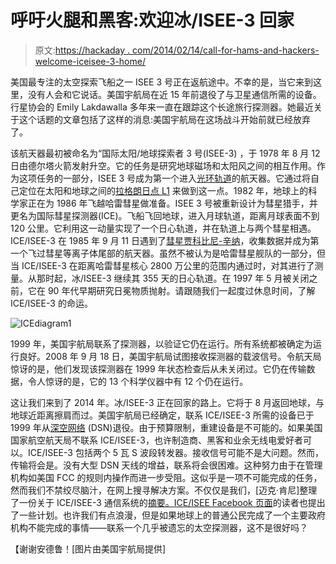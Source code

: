 # 呼吁火腿和黑客:欢迎冰/ISEE-3 回家

> 原文:[https://hackaday . com/2014/02/14/call-for-hams-and-hackers-welcome-iceisee-3-home/](https://hackaday.com/2014/02/14/call-for-hams-and-hackers-welcome-iceisee-3-home/)

美国最专注的太空探索飞船之一 ISEE 3 号正在返航途中。不幸的是，当它来到这里，没有人会和它说话。美国宇航局在近 15 年前退役了与卫星通信所需的设备。行星协会的 Emily Lakdawalla 多年来一直在跟踪这个长途旅行探测器。她最近关于这个话题的文章包括了这样的消息:美国宇航局在这场战斗开始前就已经放弃了。

该航天器最初被命名为“国际太阳/地球探索者 3 号(ISEE-3) ，于 1978 年 8 月 12 日由德尔塔火箭发射升空。它的任务是研究地球磁场和太阳风之间的相互作用。作为这项任务的一部分，ISEE 3 号成为第一个进入[光环轨道](http://en.wikipedia.org/wiki/Halo_orbit)的航天器。它通过将自己定位在太阳和地球之间的[拉格朗日点 L1](http://en.wikipedia.org/wiki/Lagrangian_point) 来做到这一点。1982 年，地球上的科学家正在为 1986 年飞越哈雷彗星做准备。ISEE 3 号被重新设计为彗星猎手，并更名为国际彗星探测器(ICE)。飞船飞回地球，进入月球轨道，距离月球表面不到 120 公里。它利用这一动量实现了一个日心轨道，并在轨道上与两个彗星相遇。ICE/ISEE-3 在 1985 年 9 月 11 日遇到了[彗星贾科比尼-辛纳](http://en.wikipedia.org/wiki/21P/Giacobini-Zinner)，收集数据并成为第一个飞过彗星等离子体尾部的航天器。虽然不被认为是哈雷彗星舰队的一部分，但当 ICE/ISEE-3 在距离哈雷彗星核心 2800 万公里的范围内通过时，对其进行了测量。从那时起，冰/ISEE-3 继续其 355 天的日心轨道。在 1997 年 5 月被关闭之前，它在 90 年代早期研究日冕物质抛射。请跟随我们一起度过休息时间，了解 ICE/ISEE-3 的命运。

![ICEdiagram1](../Images/b309b5b4f5716c77a8da6453472c53d3.png)

1999 年，美国宇航局联系了探测器，以验证它仍在运行。所有系统都被确定为运行良好。2008 年 9 月 18 日，美国宇航局试图接收探测器的载波信号。令航天局惊讶的是，他们发现该探测器在 1999 年状态检查后从未关闭过。它仍在传输数据，令人惊讶的是，它的 13 个科学仪器中有 12 个仍在运行。

这让我们来到了 2014 年。冰/ISEE-3 正在回家的路上。它将于 8 月返回地球，与地球近距离擦肩而过。美国宇航局已经确定，联系 ICE/ISEE-3 所需的设备已于 1999 年从[深空网络](http://en.wikipedia.org/wiki/Deep_space_network) (DSN)退役。由于预算限制，重建设备是不可能的。如果美国国家航空航天局不联系 ICE/ISEE-3，也许制造商、黑客和业余无线电爱好者可以。ICE/ISEE-3 包括两个 5 瓦 S 波段转发器。接收信号可能不是大问题。然而，传输将会是。没有大型 DSN 天线的增益，联系将会很困难。这种努力由于在管理机构如美国 FCC 的规则内操作而进一步受阻。这似乎是一项不可能完成的任务，然而我们不禁绞尽脑汁，在网上搜寻解决方案。不仅仅是我们，[迈克·肯尼]整理了一份关于 ICE/ISEE-3 通信系统的[摘要。](http://mdkenny.customer.netspace.net.au/ISEE-3.pdf)[ICE/ISEE Facebook 页面](https://www.facebook.com/ISEE3returns)的读者也提出了一些计划。也许我们有点浪漫，但是如果地球上的普通公民完成了一个主要政府机构不能完成的事情——联系一个几乎被遗忘的太空探测器，这不是很好吗？

【谢谢安德鲁！[图片由美国宇航局提供]